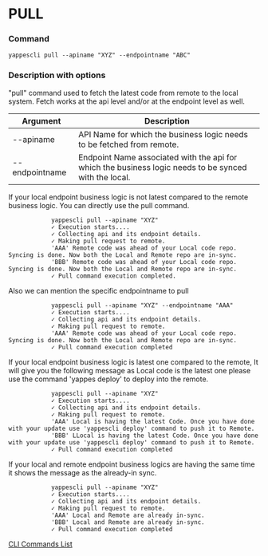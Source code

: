 PULL
====

### Command

    yappescli pull --apiname "XYZ" --endpointname "ABC"

### Description with options

"pull" command used to fetch the latest code from remote to the local
system. Fetch works at the api level and/or at the endpoint level as
well.

| Argument       | Description                                                                                           |
|----------------|-------------------------------------------------------------------------------------------------------|
| --apiname      | API Name for which the business logic needs to be fetched from remote.                                |
| --endpointname | Endpoint Name associated with the api for which the business logic needs to be synced with the local. |

If your local endpoint business logic is not latest compared to the
remote business logic. You can directly use the pull command.

            
                
                yappescli pull --apiname "XYZ"
                ✓ Execution starts....
                ✓ Collecting api and its endpoint details.
                ✓ Making pull request to remote.
                'AAA' Remote code was ahead of your Local code repo. Syncing is done. Now both the Local and Remote repo are in-sync.
                'BBB' Remote code was ahead of your Local code repo. Syncing is done. Now both the Local and Remote repo are in-sync. 
                ✓ Pull command execution completed.
            
            

Also we can mention the specific endpointname to pull

              
                
                yappescli pull --apiname "XYZ" --endpointname "AAA"
                ✓ Execution starts....
                ✓ Collecting api and its endpoint details.
                ✓ Making pull request to remote.
                'AAA' Remote code was ahead of your Local code repo. Syncing is done. Now both the Local and Remote repo are in-sync. 
                ✓ Pull command execution completed
              
            

If your local endpoint business logic is latest one compared to the
remote, It will give you the following message as Local code is the
latest one please use the command 'yappes deploy' to deploy into the
remote.

              
                
                yappescli pull --apiname "XYZ"
                ✓ Execution starts....
                ✓ Collecting api and its endpoint details.
                ✓ Making pull request to remote.
                'AAA' Local is having the latest Code. Once you have done with your update use 'yappescli deploy' command to push it to Remote. 
                'BBB' LLocal is having the latest Code. Once you have done with your update use 'yappescli deploy' command to push it to Remote.
                ✓ Pull command execution completed
              
            

If your local and remote endpoint business logics are having the same
time it shows the message as the already-in sync.

              
                
                yappescli pull --apiname "XYZ"
                ✓ Execution starts....
                ✓ Collecting api and its endpoint details.
                ✓ Making pull request to remote.
                'AAA' Local and Remote are already in-sync. 
                'BBB' Local and Remote are already in-sync. 
                ✓ Pull command execution completed
              
            

[CLI Commands List](cli_tool_commands)
